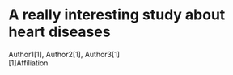 # A really interesting study about heart diseases

Author1[1], Author2[1], Author3[1]  
[1]Affiliation  
